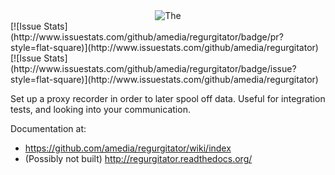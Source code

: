 <center><img src="https://raw.githubusercontent.com/amedia/regurgitator/master/regurgitator-service/src/main/design/regurgitator-logo.png" alt=The Regurgitator"/></center>
[![Issue Stats](http://www.issuestats.com/github/amedia/regurgitator/badge/pr?style=flat-square)](http://www.issuestats.com/github/amedia/regurgitator)
[![Issue Stats](http://www.issuestats.com/github/amedia/regurgitator/badge/issue?style=flat-square)](http://www.issuestats.com/github/amedia/regurgitator)

Set up a proxy recorder in order to later spool off data. Useful for
integration tests, and looking into your communication.

Documentation at:
* https://github.com/amedia/regurgitator/wiki/index
* (Possibly not built) http://regurgitator.readthedocs.org/
